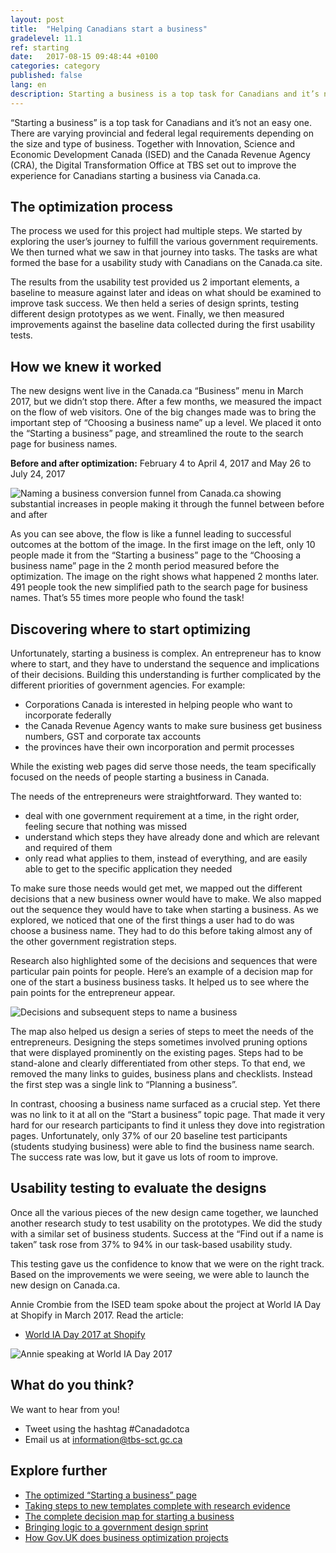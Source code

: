 ```yaml
---
layout: post
title:  "Helping Canadians start a business"
gradelevel: 11.1
ref: starting
date:   2017-08-15 09:48:44 +0100
categories: category
published: false
lang: en
description: Starting a business is a top task for Canadians and it’s not an easy one. We held a series of design sprints, testing design prototypes with Canadians.
---
```


“Starting a business” is a top task for Canadians and it’s not an easy one. There are varying provincial and federal legal requirements depending on the size and type of business. Together with Innovation, Science and Economic Development Canada (ISED) and the Canada Revenue Agency (CRA), the Digital Transformation Office at TBS set out to improve the experience for Canadians starting a business via Canada.ca. 

## The optimization process

The process we used for this project had multiple steps. We started by exploring the user’s journey to fulfill the various government requirements. We then turned what we saw in that journey into tasks. The tasks are what formed the base for a usability study with Canadians on the Canada.ca site. 

The results from the usability test provided us 2 important elements, a baseline to measure against later and ideas on what should be examined to improve task success. We then held a series of design sprints, testing different design prototypes as we went. Finally, we then measured improvements against the baseline data collected during the first usability tests.

## How we knew it worked

The new designs went live in the Canada.ca “Business” menu in March 2017, but we didn’t stop there. After a few months, we measured the impact on the flow of web visitors. One of the big changes made was to bring the important step of “Choosing a business name” up a level. We placed it onto the “Starting a business” page, and streamlined the route to the search page for business names. 


**Before and after optimization:** February 4 to April 4, 2017 and May 26 to July 24, 2017    

<img class="img-responsive" alt="Naming a business conversion funnel from Canada.ca showing substantial increases in people making it through the funnel between before and after" src="/images/Naming_a_business_funnel_952x495.png">

As you can see above, the flow is like a funnel leading to successful outcomes at the bottom of the image. In the first image on the left, only 10 people made it from the “Starting a business” page to the “Choosing a business name” page in the 2 month period measured before the optimization. The image on the right shows what happened 2 months later. 491 people took the new simplified path to the search page for business names. That’s 55 times more people who found the task!

<!-- Long description for image: This chart displays the steps for the Choosing a business name task. It shows how many users made it through to each step before and after the optimization project. Before optimization 100% of users (3,480) made it to the page ‘Business registration and incorporation’. After that only 15% of users (52) made it to the ‘Naming your business’ page. From there 4% of users (135) made it to the ‘NUANS corporate name search’. 1% (23 users) made it to the ‘Learn more’ section and only 10 users made it to ‘Order now’. After optimization 100% of users (3081) made it to the page ‘Choosing a business name’. 59% of users (1818) then made it to the page ‘Find out if the name is taken’. After that 16% of users (491) made it to the ‘Search Canadian corporate names’ page. --> 

## Discovering where to start optimizing

Unfortunately, starting a business is complex. An entrepreneur has to know where to start, and they have to understand the sequence and implications of their decisions. Building this understanding is further complicated by the different priorities of government agencies. For example: 

- Corporations Canada is interested in helping people who want to incorporate federally
- the Canada Revenue Agency wants to make sure business get business numbers, GST and corporate tax accounts
- the provinces have their own incorporation and permit processes 

While the existing web pages did serve those needs, the team specifically focused on the needs of people starting a business in Canada.

The needs of the entrepreneurs were straightforward. They wanted to:

- deal with one government requirement at a time, in the right order, feeling secure that nothing was missed
- understand which steps they have already done and which are relevant and required of them
- only read what applies to them, instead of everything, and are easily able to get to the specific application they needed

To make sure those needs would get met, we mapped out the different decisions that a new business owner would have to make. We also mapped out the sequence they would have to take when starting a business. As we explored, we noticed that one of the first things a user had to do was choose a business name. They had to do this before taking almost any of the other government registration steps.  

Research also highlighted some of the decisions and sequences that were particular pain points for people. Here’s an example of a decision map for one of the start a business business tasks. It helped us to see where the pain points for the entrepreneur appear.

<img class="img-responsive" alt="Decisions and subsequent steps to name a business" src="/images/Naming_a_business_decisions.JPG">

<!-- Long description of image: This process map explains the decisions a person must make when deciding whether to incorporate a business. If they decide that they are going to incorporate they must decide whether to get a unique business name or use their own name. If they are incorporating federally they must decide whether they want a federal or provincial name report. They can then apply. If they decide they don’t want to incorporate, they must decide if they will be a sole proprietor and use their own name. If they decide to be a sole proprietor they must then get a business number. If they decide not to be a sole proprietor then they must choose a unique name. This also applies if they decide to become a partnership or corporation.  -->

The map also helped us design a series of steps to meet the needs of the entrepreneurs. Designing the steps sometimes involved pruning options that were displayed prominently on the existing pages. Steps had to be stand-alone and clearly differentiated from other steps. To that end, we removed the many links to guides, business plans and checklists. Instead the first step was a single link to “Planning a business”.

In contrast, choosing a business name surfaced as a crucial step. Yet there was no link to it at all on the “Start a business” topic page. That made it very hard for our research participants to find it unless they dove into registration pages. Unfortunately, only 37% of our 20 baseline test participants (students studying business) were able to find the business name search. The success rate was low, but it gave us lots of room to improve.

## Usability testing to evaluate the designs

Once all the various pieces of the new design came together, we launched another research study to test usability on the prototypes. We did the study with a similar set of business students. Success at the “Find out if a name is taken” task rose from 37% to 94% in our task-based usability study.

This testing gave us the confidence to know that we were on the right track. Based on the improvements we were seeing, we were able to launch the new design on Canada.ca.

Annie Crombie from the ISED team spoke about the project at World IA Day at Shopify in March 2017. Read the article:

- [World IA Day 2017 at Shopify](https://medium.com/@AngelaCounter/world-ia-day-2017-shopify-365a36baa80)

<img class="img-responsive" alt="Annie speaking at World IA Day 2017" src="/images/AnnieWorldIADay_794x443.jpg">

## What do you think?

We want to hear from you! 

- Tweet using the hashtag #Canadadotca 
- Email us at information@tbs-sct.gc.ca

## Explore further

- [The optimized “Starting a business” page](https://www.canada.ca/en/services/business/start.html)
- [Taking steps to new templates complete with research evidence](https://canada-ca.github.io/category/2017/08/09/taking-steps.html)
- [The complete decision map for starting a business](/images/Starting_a_business_decisions_Nov2016_grey_1803x1230.png)
- [Bringing logic to a government design sprint](https://www.linkedin.com/pulse/bringing-logic-government-design-sprint-lisa-fast)
- [How Gov.UK does business optimization projects](https://gds.blog.gov.uk/2017/07/18/taking-care-of-business-on-gov-uk/)

